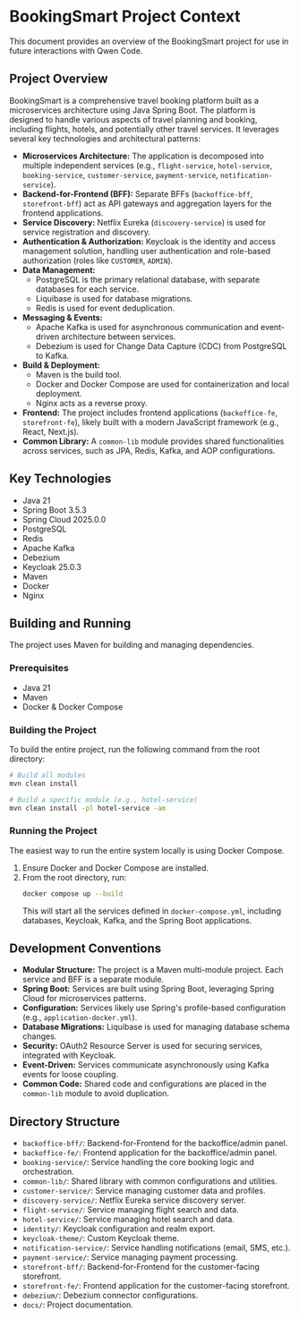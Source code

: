 # BookingSmart Project Context

This document provides an overview of the BookingSmart project for use in future interactions with Qwen Code.

## Project Overview

BookingSmart is a comprehensive travel booking platform built as a microservices architecture using Java Spring Boot. The platform is designed to handle various aspects of travel planning and booking, including flights, hotels, and potentially other travel services. It leverages several key technologies and architectural patterns:

- **Microservices Architecture:** The application is decomposed into multiple independent services (e.g., `flight-service`, `hotel-service`, `booking-service`, `customer-service`, `payment-service`, `notification-service`).
- **Backend-for-Frontend (BFF):** Separate BFFs (`backoffice-bff`, `storefront-bff`) act as API gateways and aggregation layers for the frontend applications.
- **Service Discovery:** Netflix Eureka (`discovery-service`) is used for service registration and discovery.
- **Authentication & Authorization:** Keycloak is the identity and access management solution, handling user authentication and role-based authorization (roles like `CUSTOMER`, `ADMIN`).
- **Data Management:**
  - PostgreSQL is the primary relational database, with separate databases for each service.
  - Liquibase is used for database migrations.
  - Redis is used for event deduplication.
- **Messaging & Events:**
  - Apache Kafka is used for asynchronous communication and event-driven architecture between services.
  - Debezium is used for Change Data Capture (CDC) from PostgreSQL to Kafka.
- **Build & Deployment:**
  - Maven is the build tool.
  - Docker and Docker Compose are used for containerization and local deployment.
  - Nginx acts as a reverse proxy.
- **Frontend:** The project includes frontend applications (`backoffice-fe`, `storefront-fe`), likely built with a modern JavaScript framework (e.g., React, Next.js).
- **Common Library:** A `common-lib` module provides shared functionalities across services, such as JPA, Redis, Kafka, and AOP configurations.

## Key Technologies

- Java 21
- Spring Boot 3.5.3
- Spring Cloud 2025.0.0
- PostgreSQL
- Redis
- Apache Kafka
- Debezium
- Keycloak 25.0.3
- Maven
- Docker
- Nginx


## Building and Running

The project uses Maven for building and managing dependencies.

### Prerequisites

- Java 21
- Maven
- Docker & Docker Compose

### Building the Project

To build the entire project, run the following command from the root directory:

```bash
# Build all modules
mvn clean install

# Build a specific module (e.g., hotel-service)
mvn clean install -pl hotel-service -am
```

### Running the Project

The easiest way to run the entire system locally is using Docker Compose.

1.  Ensure Docker and Docker Compose are installed.
2.  From the root directory, run:
    ```bash
    docker compose up --build
    ```
    This will start all the services defined in `docker-compose.yml`, including databases, Keycloak, Kafka, and the Spring Boot applications.

## Development Conventions

- **Modular Structure:** The project is a Maven multi-module project. Each service and BFF is a separate module.
- **Spring Boot:** Services are built using Spring Boot, leveraging Spring Cloud for microservices patterns.
- **Configuration:** Services likely use Spring's profile-based configuration (e.g., `application-docker.yml`).
- **Database Migrations:** Liquibase is used for managing database schema changes.
- **Security:** OAuth2 Resource Server is used for securing services, integrated with Keycloak.
- **Event-Driven:** Services communicate asynchronously using Kafka events for loose coupling.
- **Common Code:** Shared code and configurations are placed in the `common-lib` module to avoid duplication.

## Directory Structure

- `backoffice-bff/`: Backend-for-Frontend for the backoffice/admin panel.
- `backoffice-fe/`: Frontend application for the backoffice/admin panel.
- `booking-service/`: Service handling the core booking logic and orchestration.
- `common-lib/`: Shared library with common configurations and utilities.
- `customer-service/`: Service managing customer data and profiles.
- `discovery-service/`: Netflix Eureka service discovery server.
- `flight-service/`: Service managing flight search and data.
- `hotel-service/`: Service managing hotel search and data.
- `identity/`: Keycloak configuration and realm export.
- `keycloak-theme/`: Custom Keycloak theme.
- `notification-service/`: Service handling notifications (email, SMS, etc.).
- `payment-service/`: Service managing payment processing.
- `storefront-bff/`: Backend-for-Frontend for the customer-facing storefront.
- `storefront-fe/`: Frontend application for the customer-facing storefront.
- `debezium/`: Debezium connector configurations.
- `docs/`: Project documentation.